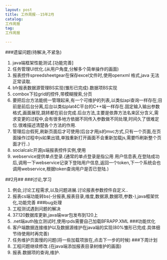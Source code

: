 ```yaml
---
layout: post
title: 工作周报--15年2月
catalog:
工作周报
tag:
工作周报

---  
```



###遗留问题(待解决,不紧急)
1. java端框架性能测试.[功能完善]
2. 任务管理UI优化.(从用户角度,分解多个简单操作的画面)
3. 报表控件spreedsheetgear在保存excel文件时,使用openxml 格式,java 无法正常读取.
4. bfr报表数据源管理BS实现(雏形已完成).数据项BS实现
5. combox下拉grid的控件,带模糊搜索,分页
6. 要把后台方法能统一管理起来,有一个可维护的列表,以类似api查询一样存在;目前是前后台分离,后台以类似plat4C平台的C++端一样存在.固定输入输出参数格式,画面展现,跳转都在前台完成.后台方法,主要是依靠方法名来区分含义,需求变更的过程中,会有很多地方依据不同传入参数做不同处理,时间久了很难定位.很难描述清楚各个方法的作用.
7. 管理后台假死,刷新页面后才可使用(后台才用js的mvc方式,只有一个页面,在页面操作过程中js如果出错,单独重新打开画面不会重新加载js,需要f5刷新整个页面才行..)
8. socialcalc开源js端报表控件实例,使用
9. webservice提供单点登录.(通常的单点登录是指公用 用户信息表,在登陆成功后,调用一下webservice记录下登陆用户信息,返回一个token,下一个系统会也调用webservice,根据token查询用户是否已登陆.)

##2月##
###讨论,学习
1. 例会,讨论工程需求,以及问题进展.讨论报表参数控件自定义..
2. 报表cs端功能转bs(-分报表,报表目录,维度,数据源,数据项,参数-),java框架优化,功能完善
###bug处理
1. 工程测试遇到问题的解决
2. 37.120数据库更新,java端war包发布到120上
3. .net端auth独立测试时,使用rpds需要自己加载BFRAPP.XML
###功能优化
1. 客户端数据连接维护以及数据源维护在java端的实现(80%雏形已完成.具体细节待使用时再完善)
2. 任务维护页面慢的问题(将一些加载项放在,点击下一步的时候)
###下周计划
1. 工程问题继续修改.(在java端添加报表目录树维护的画面)
2. 报表.数据项的查询,维护.
 
